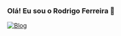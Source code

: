 ### Olá! Eu sou o Rodrigo Ferreira 👋


[![Blog](https://img.shields.io/badge/HTML-239120?style=for-the-badge&logo=html5&logoColor=white)](https://sujeitoprogramador.com)

